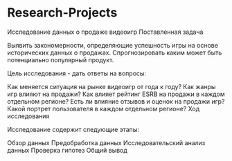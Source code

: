 # Research-Projects

Исследование данных о продаже видеоигр
Поставленная задача

Выявить закономерности, определяющие успешность игры на основе исторических данных о продажах. Спрогнозировать каким может быть потенциально популярный продукт.

Цель исследования - дать ответы на вопросы:

Как меняется ситуация на рынке видеоигр от года к году?
Как жанры игр влияют на продажи?
Как влияет рейтинг ESRB на продажи в каждом отдельном регионе?
Есть ли влияние отзывов и оценок на продажи игр?
Какой портрет пользователя в каждом отдельном регионе?
Ход исследования

Исследование содержит следующие этапы:

Обзор данных
Предобработка данных
Исследовательский анализ данных
Проверка гипотез
Общий вывод
